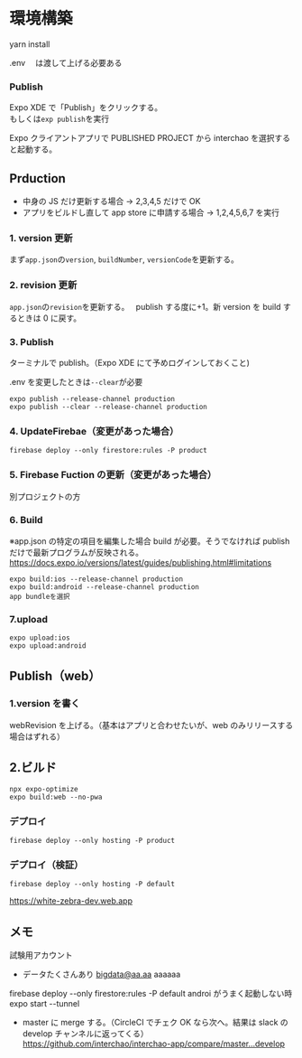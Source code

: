 # 環境構築

yarn install

.env 　は渡して上げる必要ある

### Publish

Expo XDE で「Publish」をクリックする。  
もしくは`exp publish`を実行

Expo クライアントアプリで PUBLISHED PROJECT から interchao を選択すると起動する。

## Prduction

- 中身の JS だけ更新する場合 → 2,3,4,5 だけで OK
- アプリをビルドし直して app store に申請する場合 → 1,2,4,5,6,7 を実行

### 1. version 更新

まず`app.json`の`version`, `buildNumber`, `versionCode`を更新する。

### 2. revision 更新

`app.json`の`revision`を更新する。  
publish する度に+1。新 version を build するときは 0 に戻す。

### 3. Publish

ターミナルで publish。（Expo XDE にて予めログインしておくこと)

.env を変更したときは`--clear`が必要

```
expo publish --release-channel production
expo publish --clear --release-channel production
```

### 4. UpdateFirebae（変更があった場合）

```
firebase deploy --only firestore:rules -P product
```

### 5. Firebase Fuction の更新（変更があった場合）

別プロジェクトの方

### 6. Build

※app.json の特定の項目を編集した場合 build が必要。そうでなければ publish だけで最新プログラムが反映される。
https://docs.expo.io/versions/latest/guides/publishing.html#limitations

```
expo build:ios --release-channel production
expo build:android --release-channel production
app bundleを選択
```

### 7.upload

```
expo upload:ios
expo upload:android
```

## Publish（web）

### 1.version を書く

webRevision を上げる。（基本はアプリと合わせたいが、web のみリリースする場合はずれる）

## 2.ビルド

```
npx expo-optimize
expo build:web --no-pwa
```

### デプロイ

```
firebase deploy --only hosting -P product
```

### デプロイ（検証）

```
firebase deploy --only hosting -P default
```

https://white-zebra-dev.web.app

## メモ

試験用アカウント

- データたくさんあり
  bigdata@aa.aa
  aaaaaa

firebase deploy --only firestore:rules -P default
androi がうまく起動しない時
expo start --tunnel

- master に merge する。（CircleCI でチェク OK なら次へ。結果は slack の develop チャンネルに返ってくる）
  https://github.com/interchao/interchao-app/compare/master...develop
